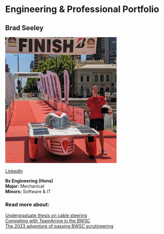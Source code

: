 # Engineering & Professional Portfolio

## Brad Seeley

<img src="./imgs/self-pic.png" height="400">

[LinkedIn](https://www.linkedin.com/in/brad-seeley/)

**Bs Engineering (Hons)**<br>
**Major:** Mechanical<br>
**Minors:** Software & IT<br>

### Read more about:
[Undergraduate thesis on cable steering](./pages/thesis.md)<br>
[Competing with TeamArrow in the BWSC](./pages/BWSC.md)<br>
[The 2023 adventure of passing BWSC scrutineering](./pages/solar-car-certification.md)<br>
